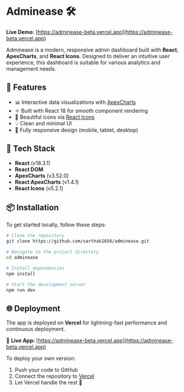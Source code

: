 # Adminease 🛠️

**Live Demo:** [https://adminease-beta.vercel.app](https://adminease-beta.vercel.app)  

Adminease is a modern, responsive admin dashboard built with **React**, **ApexCharts**, and **React Icons**. Designed to deliver an intuitive user experience, this dashboard is suitable for various analytics and management needs.

## 🚀 Features

- 📊 Interactive data visualizations with [ApexCharts](https://apexcharts.com/)
- ⚛️ Built with React 18 for smooth component rendering
- 🎨 Beautiful icons via [React Icons](https://react-icons.github.io/react-icons/)
- 💡 Clean and minimal UI
- 📱 Fully responsive design (mobile, tablet, desktop)



## 🧰 Tech Stack

- **React** (v18.3.1)
- **React DOM**
- **ApexCharts** (v3.52.0)
- **React ApexCharts** (v1.4.1)
- **React Icons** (v5.2.1)

## 📦 Installation

To get started locally, follow these steps:

```bash
# Clone the repository
git clone https://github.com/sarthak1656/adminease.git

# Navigate to the project directory
cd adminease

# Install dependencies
npm install

# Start the development server
npm run dev

```

## 🌐 Deployment

The app is deployed on **Vercel** for lightning-fast performance and continuous deployment.

🔗 **Live App:** [https://adminease-beta.vercel.app](https://adminease-beta.vercel.app)

To deploy your own version:

1. Push your code to GitHub
2. Connect the repository to [Vercel](https://vercel.com/)
3. Let Vercel handle the rest 🚀

